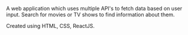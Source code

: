 A web application which uses multiple API's to fetch data based on user input. Search for movies or TV shows to find information about them.

Created using HTML, CSS, ReactJS.
